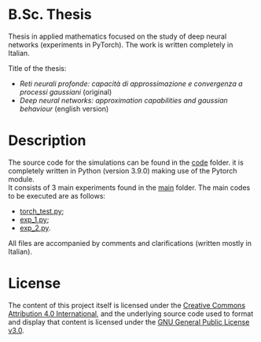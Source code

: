 # B.Sc. Thesis
<p> Thesis in applied mathematics focused on the study of deep neural networks (experiments in PyTorch). The work is written completely in Italian. <p>
Title of the thesis:
<ul>
  <li> <em>Reti neurali profonde: capacità di approssimazione e convergenza a processi gaussiani</em> (original) </li>
  <li> <em>Deep neural networks: approximation capabilities and gaussian behaviour</em> (english version) </li>
</ul>

# Description
The source code for the simulations can be found in the [code](https://github.com/caporali/B.Sc.-Thesis/tree/main/code) folder. it is completely written in Python (version 3.9.0) making use of the Pytorch module. <br>
It consists of 3 main experiments found in the [main](https://github.com/caporali/B.Sc.-Thesis/tree/main/code/main) folder. The main codes to be executed are as follows:
- [torch_test.py](https://github.com/caporali/B.Sc.-Thesis/tree/main/code/main/torch_test.py); 
- [exp_1.py](https://github.com/caporali/B.Sc.-Thesis/tree/main/code/main/exp_1.py); 
- [exp_2.py](https://github.com/caporali/B.Sc.-Thesis/tree/main/code/main/exp_2.py). 

All files are accompanied by comments and clarifications (written mostly in Italian). <br>
  
# License
The content of this project itself is licensed under the [Creative Commons Attribution 4.0 International](https://creativecommons.org/licenses/by/4.0/), and the underlying source code used to format and display that content is licensed under the [GNU General Public License v3.0](https://github.com/caporali/B.Sc.-Thesis/blob/main/LICENSE).
